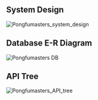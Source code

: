 ## System Design 
![Pongfumasters_system_design](https://github.com/user-attachments/assets/f9d6132b-6041-4592-ba70-b0d247d11ddf)
## Database E-R Diagram
![Pongfumasters DB](https://github.com/user-attachments/assets/422e9c8d-ce54-4144-b101-0f34de2a2623)
## API Tree
![Pongfumasters_API_tree](https://github.com/user-attachments/assets/fa806d56-38ed-40a1-8577-4748c68a83b3)
